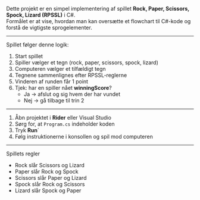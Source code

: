 Dette projekt er en simpel implementering af spillet **Rock, Paper, Scissors, Spock, Lizard (RPSSL)** i C#.  
Formålet er at vise, hvordan man kan oversætte et flowchart til C#-kode og forstå de vigtigste sprogelementer.

---
Spillet følger denne logik:

1. Start spillet  
2. Spiller vælger et tegn (rock, paper, scissors, spock, lizard)  
3. Computeren vælger et tilfældigt tegn  
4. Tegnene sammenlignes efter RPSSL-reglerne  
5. Vinderen af runden får 1 point  
6. Tjek: har en spiller nået **winningScore**?  
   - Ja → afslut og sig hvem der har vundet  
   - Nej → gå tilbage til trin 2  
---

1. Åbn projektet i **Rider** eller Visual Studio  
2. Sørg for, at `Program.cs` indeholder koden  
3. Tryk **Run**´
4. Følg instruktionerne i konsollen og spil mod computeren  

---
Spillets regler
- Rock slår Scissors og Lizard  
- Paper slår Rock og Spock  
- Scissors slår Paper og Lizard  
- Spock slår Rock og Scissors  
- Lizard slår Spock og Paper  
